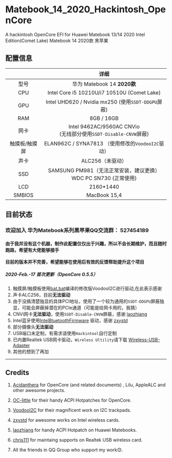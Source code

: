 # Matebook_14_2020_Hackintosh_OpenCore
 A hackintosh OpenCore EFI for Huawei Matebook 13/14 2020 Intel Edition(Comet Lake)
 Matebook 14 2020款 黑苹果
## 配置信息
|  | 详细                                                                                                           |
|:--------------:|:------------------------------------------------------------------------------------------------------------------:|
|型号 | 华为 Matebook 14 **2020款**|
| CPU |    Intel Core i5 10210U/i7 10510U (Comet Lake) |
| GPU | Intel UHD620 / Nvidia mx250 (使用`SSDT-DDGPU`屏蔽) |
|RAM  |     8GB / 16GB|
| 网卡  | Intel 9462AC/9560AC CNVio <br>(无线部分使用`SSDT-Disable-CNVW`屏蔽)|
| 触摸板/触摸屏|  ELAN962C / SYNA7813 （使用修改的`VoodooI2C`驱动） |
| 声卡 |  ALC256（未驱动）|
|SSD | SAMSUNG PM981（无法正常安装，建议更换）<br> WDC PC SN730 (正常使用) |
| LCD | 2160*1440|
|SMBIOS | MacBook 15,4|
## 目前状态
### 欢迎加入 华为Matebook系列黑苹果QQ交流群： 527454189  
#### 由于我并没有这个机器，制作此配置仅仅出于兴趣，所以不会长期维护，而且随时跑路，希望有大佬能够接手<br> <br>目前的版本并不完善，希望能够在使用后有效的反馈帮助提升这个项目  

 ##### 2020-Feb.-17 首次更新（OpenCore 0.5.5）
 1. 触摸屏/触摸板使用[bat.bat](https://github.com/williambj1)编译的修改版VoodooI2C进行驱动,在此表示感谢  
 2. 声卡ALC256，目前**无法驱动**  
 3. 由于没搞清楚独显的具体PCI地址，使用了一个较为通用的`SSDT-DDGPU`屏蔽独显，可能会屏蔽掉潜在的PCIe通道（可能是给网卡用的，我猜）  
 4. CNVi网卡**无法驱动**，使用`SSDT-Disable-CNVW`屏蔽，感谢 [laozhiang](https://github.com/laozhiang)    
 5. Intel蓝牙使用[IntelBluetoothFirmware](https://github.com/zxystd/IntelBluetoothFirmware) 驱动，感谢 [zxystd](https://github.com/zxystd)  
 6. 部分摄像头**无法驱动**    
 7. USB端口未定制，有需求请使用`Hackintool`自行定制   
 8. 已内置Realtek USB网卡驱动，`Wireless Ultility`请下载 [Wireless-USB-Adapter](https://github.com/chris1111/Wireless-USB-Adapter-Clover/releases)  
 9. 其他的想到了再加
____________
 ## Credits
 1. [Acidanthera](https://github.com/acidanthera) for OpenCore (and related documents) , Lilu, AppleALC and other awesome projects.

2. [OC-little](https://github.com/daliansky/OC-little) for their handy ACPI Hotpatches for OpenCore.

3. [VoodooI2C](https://github.com/alexandred/VoodooI2C) for their magnificent work on I2C trackpads.  

4. [zxystd](https://github.com/zxystd)  for awesome works on Intel wireless cards.  

5. [laozhiang](https://github.com/laozhiang) for handy ACPI Hotpatch on Huawei Matebooks.

6. [chris111](https://github.com/chris1111) for maintaing supports on Realtek USB wireless card.  

7. All the friends in QQ Group who support my work😊.